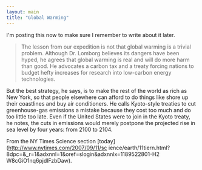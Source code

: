 ```yaml
---
layout: main
title: "Global Warming"
---
```

I'm posting this now to make sure I remember to write about it later.

> The lesson from our expedition is not that global warming is a trivial
problem. Although Dr. Lomborg believes its dangers have been hyped, he agrees
that global warming is real and will do more harm than good. He advocates a
carbon tax and a treaty forcing nations to budget hefty increases for research
into low-carbon energy technologies.

  
But the best strategy, he says, is to make the rest of the world as rich as
New York, so that people elsewhere can afford to do things like shore up their
coastlines and buy air conditioners. He calls Kyoto-style treaties to cut
greenhouse-gas emissions a mistake because they cost too much and do too
little too late. Even if the United States were to join in the Kyoto treaty,
he notes, the cuts in emissions would merely postpone the projected rise in
sea level by four years: from 2100 to 2104.

  
  
From the NY Times Science section [today](http://www.nytimes.com/2007/09/11/sc
ience/earth/11tiern.html?8dpc=&_r=1&adxnnl=1&oref=slogin&adxnnlx=1189522801-H2
W8cGiO1nq6pjdlFzbDaw).

